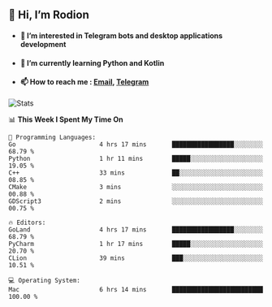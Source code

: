 ## 👋 Hi, I’m Rodion
- #### 👀 I’m interested in Telegram bots and desktop applications development
- #### 🌱 I’m currently learning Python and Kotlin
- #### 📫 How to reach me : [Email](mailto:me@lavn.ml), [Telegram](https://t.me/rodion_gudz)

![Stats](https://github-readme-stats.vercel.app/api?username=rodion-gudz&show_icons=true&theme=github_dark&hide_border=true&hide=issues&count_private=true&layout=compact)


<!--START_SECTION:waka-->
📊 **This Week I Spent My Time On** 

```text
💬 Programming Languages: 
Go                       4 hrs 17 mins       █████████████████░░░░░░░░   68.79 % 
Python                   1 hr 11 mins        █████░░░░░░░░░░░░░░░░░░░░   19.05 % 
C++                      33 mins             ██░░░░░░░░░░░░░░░░░░░░░░░   08.85 % 
CMake                    3 mins              ░░░░░░░░░░░░░░░░░░░░░░░░░   00.88 % 
GDScript3                2 mins              ░░░░░░░░░░░░░░░░░░░░░░░░░   00.75 % 

🔥 Editors: 
GoLand                   4 hrs 17 mins       █████████████████░░░░░░░░   68.79 % 
PyCharm                  1 hr 17 mins        █████░░░░░░░░░░░░░░░░░░░░   20.70 % 
CLion                    39 mins             ███░░░░░░░░░░░░░░░░░░░░░░   10.51 % 

💻 Operating System: 
Mac                      6 hrs 14 mins       █████████████████████████   100.00 % 
```


<!--END_SECTION:waka-->
